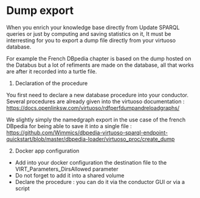 # Dump export

When you enrich your knowledge base directly from Update SPARQL queries or just by computing and saving statistics on it,
It must be interresting for you to export a dump file directly from your virtuoso database.

For example the French DBpedia chapter is based on the dump hosted on the Databus but a lot of refiments are made on the database, 
all that works are after it recorded into a turtle file.

1. Declaration of the procedure

You first need to declare a new database procedure into your conductor.
Several procedures are already given into the virtuoso documentation :  
https://docs.openlinksw.com/virtuoso/rdfperfdumpandreloadgraphs/ 


We slightly simply the namedgraph export in the use case of the french DBpedia for being able to save it into a single file :  
https://github.com/Wimmics/dbpedia-virtuoso-sparql-endpoint-quickstart/blob/master/dbpedia-loader/virtuoso_proc/create_dump


2.  Docker app configuration

 * Add into your docker configuration the destination file to the VIRT_Parameters_DirsAllowed parameter
 * Do not forget to add it into a shared volume
 * Declare the procedure : you can do it via the conductor GUI or via a script 
  
